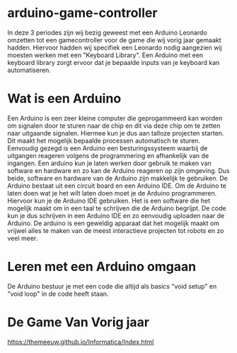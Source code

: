 # arduino-game-controller
In deze 3 periodes zijn wij bezig geweest met een Arduino Leonardo omzetten tot een gamecontroller voor de game die wij vorig jaar gemaakt hadden. Hiervoor hadden wij specifiek een Leonardo nodig aangezien wij moesten werken met een "Keyboard Library". Een Arduino met een keyboard library zorgt ervoor dat je bepaalde inputs van je keyboard kan automatiseren.

# Wat is een Arduino
Een Arduino is een zeer kleine computer die geprogammeerd kan worden om signalen door te sturen naar de chip en dit via deze chip om te zetten naar uitgaande signalen. Hiermee kun je dus aan talloze projecten starten. Dit maakt het mogelijk bepaalde processen automatisch te sturen. Eenvoudig gezegd is een Arduino een besturingssysteem waarbij de uitgangen reageren volgens de programmering en afhankelijk van de ingangen. Een arduino kun je laten werken door gebruik te maken van software en hardware en zo kan de Arduino reageren op zijn omgeving. Dus beide, software en hardware van de Arduino zijn makkelijk te gebruiken. De Arduino bestaat uit een circuit board en een Arduino IDE. Om de Arduino te laten doen wat je het wilt laten doen moet je de Arduino programmeren. Hiervoor kun je de Arduino IDE gebruiken. Het is een software die het mogelijk maakt om in een taal te schrijven die de Arduino begrijpt. De code kun je dus schrijven in een Arduino IDE en zo eenvoudig uploaden naar de Arduino. De arduino is een geweldig apparaat dat het mogelijk maakt om vrijwel alles te maken van de meest interactieve projecten tot robots en zo veel meer.

# Leren met een Arduino omgaan
De Arduino bestuur je met een code die altijd als basics "void setup" en "void loop" in de code heeft staan.

# De Game Van Vorig jaar
https://themeeuw.github.io/Informatica/Index.html 
